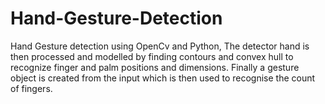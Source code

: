 # Hand-Gesture-Detection
Hand Gesture detection using OpenCv and Python, The detector hand is then processed and modelled by finding contours and convex hull to recognize finger and palm positions and dimensions. Finally a gesture object is created from the input which is then used to recognise the count of fingers.
